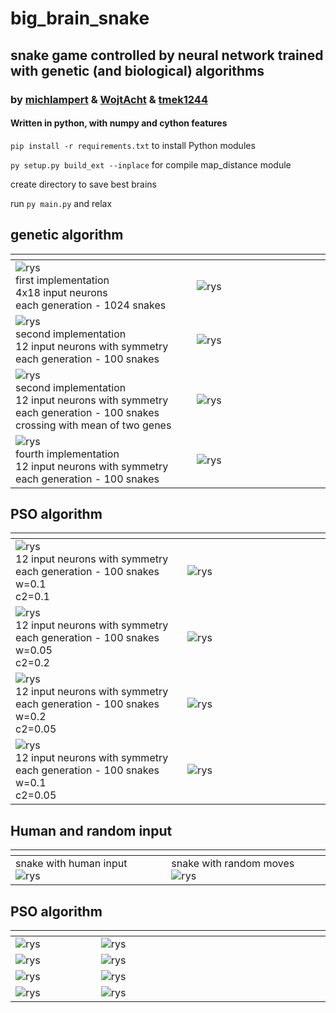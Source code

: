 # big_brain_snake

## snake game controlled by neural network trained with genetic (and biological) algorithms

### by [michlampert](http://github.com/michlampert) & [WojtAcht](http://github.com/WojtAcht) & [tmek1244](http://github.com/tmek1244)

#### Written in python, with numpy and cython features

`pip install -r requirements.txt` to install Python modules

`py setup.py build_ext --inplace` for compile map_distance module

create directory to save best brains

run `py main.py` and relax

## genetic algorithm

| <img width="1000px"> | <img width="1000px"> |
| -- | -- |
| ![rys](demos/demo_first_implementation.gif) <br/> first implementation <br/> 4x18 input neurons <br/> each generation - 1024 snakes| ![rys](logs/logs_1.png)|
| ![rys](demos/demo_second_implementation.gif) <br/> second implementation <br/> 12 input neurons with symmetry <br/> each generation - 100 snakes | ![rys](logs/logs_6.png)|
| ![rys](demos/demo_third_implementation.gif) <br/> second implementation <br/> 12 input neurons with symmetry <br/> each generation - 100 snakes <br/> crossing with mean of two genes| ![rys](logs/logs_5.png)|
| ![rys](demos/demo_fourth_implementation.gif) <br/> fourth implementation <br/> 12 input neurons with symmetry <br/> each generation - 100 snakes | ![rys](logs/logs_7.png)|


## PSO algorithm

| <img width="1000px"> | <img width="1000px"> |
| -- | -- |
| ![rys](demos/demo_PSO_1.gif) <br/> 12 input neurons with symmetry <br/> each generation - 100 snakes <br/> w=0.1 <br/> c2=0.1| ![rys](logs/logs_8.png) |
| ![rys](demos/demo_PSO_2.gif) <br/> 12 input neurons with symmetry <br/> each generation - 100 snakes <br/> w=0.05 <br/> c2=0.2 | ![rys](logs/logs_9.png) |
| ![rys](demos/demo_PSO_3.gif) <br/> 12 input neurons with symmetry <br/> each generation - 100 snakes <br/> w=0.2 <br/> c2=0.05 | ![rys](logs/logs_10.png) |
| ![rys](demos/demo_PSO_4.gif) <br/> 12 input neurons with symmetry <br/> each generation - 100 snakes <br/> w=0.1 <br/> c2=0.05 | ![rys](logs/logs_11.png) |


## Human and random input

| <img width="1000px"> | <img width="1000px"> |
| -- | -- |
| snake with human input <br/> ![rys](demos/demo.gif) | snake with random moves <br/> ![rys](demos/demo1.gif) |




## PSO algorithm

| <img width="1000px"> | <img width="1000px"> | <img width="1000px"> | <img width="1000px"> |
| -- | -- | -- | -- |
| ![rys](demos/demo_PSO_1.gif) | ![rys](logs/logs_8.png) |
| ![rys](demos/demo_PSO_2.gif) | ![rys](logs/logs_9.png) |
| ![rys](demos/demo_PSO_3.gif) | ![rys](logs/logs_10.png) |
| ![rys](demos/demo_PSO_4.gif) | ![rys](logs/logs_11.png) |


